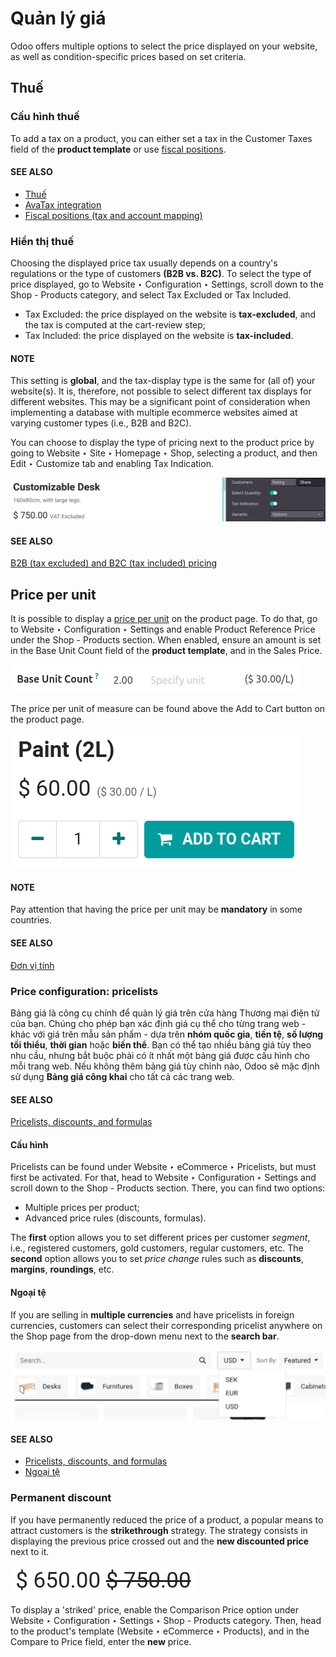 # Quản lý giá

Odoo offers multiple options to select the price displayed on your website, as well as
condition-specific prices based on set criteria.

## Thuế

### Cấu hình thuế

To add a tax on a product, you can either set a tax in the Customer Taxes field of the
**product template** or use
[fiscal positions](../../../finance/accounting/taxes/fiscal_positions.md).

#### SEE ALSO
- [Thuế](../../../finance/accounting/taxes.md)
- [AvaTax integration](../../../finance/accounting/taxes/avatax.md)
- [Fiscal positions (tax and account mapping)](../../../finance/accounting/taxes/fiscal_positions.md)

<a id="ecommerce-price-management-tax-display"></a>

### Hiển thị thuế

Choosing the displayed price tax usually depends on a country's regulations or the type of customers
**(B2B vs. B2C)**. To select the type of price displayed, go to Website ‣
Configuration ‣ Settings, scroll down to the Shop - Products category, and select
Tax Excluded or Tax Included.

- Tax Excluded: the price displayed on the website is **tax-excluded**, and the tax is
  computed at the cart-review step;
- Tax Included: the price displayed on the website is **tax-included**.

#### NOTE
This setting is **global**, and the tax-display type is the same for (all of) your website(s). It
is, therefore, not possible to select different tax displays for different websites. This may be
a significant point of consideration when implementing a database with multiple ecommerce
websites aimed at varying customer types (i.e., B2B and B2C).

You can choose to display the type of pricing next to the product price by going to
Website ‣ Site ‣ Homepage ‣ Shop, selecting a product, and then
Edit ‣ Customize tab and enabling Tax Indication.

![Tax type displayed on the product page](../../../../.gitbook/assets/price-tax-display-type.png)

#### SEE ALSO
[B2B (tax excluded) and B2C (tax included) pricing](../../../finance/accounting/taxes/B2B_B2C.md)

## Price per unit

It is possible to display a [price per unit](../../../inventory_and_mrp/inventory/product_management/configure/uom.md) on the product page. To do
that, go to Website ‣ Configuration ‣ Settings and enable Product
Reference Price under the Shop - Products section. When enabled, ensure an amount is
set in the Base Unit Count field of the **product template**, and in the
Sales Price.

![Cost per unit pricing on the product template](../../../../.gitbook/assets/price-cost-per-unit.png)

The price per unit of measure can be found above the Add to Cart button on the product
page.

![Cost per unit pricing on the product page](../../../../.gitbook/assets/price-cost-per-unit-page.png)

#### NOTE
Pay attention that having the price per unit may be **mandatory** in some countries.

#### SEE ALSO
[Đơn vị tính](../../../inventory_and_mrp/inventory/product_management/configure/uom.md)

<a id="ecommerce-pricelists"></a>

### Price configuration: pricelists

Bảng giá là công cụ chính để quản lý giá trên cửa hàng Thương mại điện tử của bạn. Chúng cho phép bạn xác định giá cụ thể cho từng trang web - khác với giá trên mẫu sản phẩm - dựa trên **nhóm quốc gia**, **tiền tệ**, **số lượng tối thiểu**, **thời gian** hoặc **biến thể**. Bạn có thể tạo nhiều bảng giá tùy theo nhu cầu, nhưng bắt buộc phải có ít nhất một bảng giá được cấu hình cho mỗi trang web. Nếu không thêm bảng giá tùy chỉnh nào, Odoo sẽ mặc định sử dụng **Bảng giá công khai** cho tất cả các trang web.

#### SEE ALSO
[Pricelists, discounts, and formulas](../../../sales/sales/products_prices/prices/pricing.md)

#### Cấu hình

Pricelists can be found under Website ‣ eCommerce ‣ Pricelists, but must first
be activated. For that, head to Website ‣ Configuration ‣ Settings and scroll
down to the Shop - Products section. There, you can find two options:

- Multiple prices per product;
- Advanced price rules (discounts, formulas).

The **first** option allows you to set different prices per customer *segment*, i.e., registered
customers, gold customers, regular customers, etc. The **second** option allows you to set *price
change* rules such as **discounts**, **margins**, **roundings**, etc.

#### Ngoại tệ

If you are selling in **multiple currencies** and have pricelists in foreign currencies, customers
can select their corresponding pricelist anywhere on the Shop page from the drop-down
menu next to the **search bar**.

![Pricelists selection](../../../../.gitbook/assets/price-pricelists.png)

#### SEE ALSO
- [Pricelists, discounts, and formulas](../../../sales/sales/products_prices/prices/pricing.md)
- [Ngoại tệ](../../../sales/sales/products_prices/prices/currencies.md)

### Permanent discount

If you have permanently reduced the price of a product, a popular means to attract customers is the
**strikethrough** strategy. The strategy consists in displaying the previous price crossed out and
the **new discounted price** next to it.

![Giá gạch ngang](../../../../.gitbook/assets/price-strikethrough.png)

To display a 'striked' price, enable the Comparison Price option under
Website ‣ Configuration ‣ Settings ‣ Shop - Products category. Then, head to
the product's template (Website ‣ eCommerce ‣ Products), and in the
Compare to Price field, enter the **new** price.
